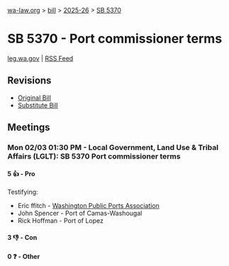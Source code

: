 [wa-law.org](/) > [bill](/bill/) > [2025-26](/bill/2025-26/) > [SB 5370](/bill/2025-26/sb/5370/)

# SB 5370 - Port commissioner terms
[leg.wa.gov](https://app.leg.wa.gov/billsummary?BillNumber=5370&Year=2025&Initiative=false) | [RSS Feed](./rss.xml)

## Revisions
* [Original Bill](1/)
* [Substitute Bill](S/)

## Meetings
### Mon 02/03 01:30 PM - Local Government, Land Use & Tribal Affairs (LGLT): SB 5370 Port commissioner terms
#### 5 👍 - Pro
Testifying:
* Eric ffitch - [Washington Public Ports Association](/org/washington_public_ports_association/)
* John Spencer - Port of Camas-Washougal
* Rick Hoffman - Port of Lopez

#### 3 👎 - Con

#### 0 ❓ - Other
